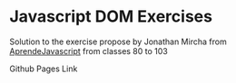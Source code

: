 # Javascript DOM Exercises

Solution to the exercise propose by Jonathan Mircha from [AprendeJavascript](https://aprendejavascript.org/)
from classes 80 to 103

Github Pages Link
